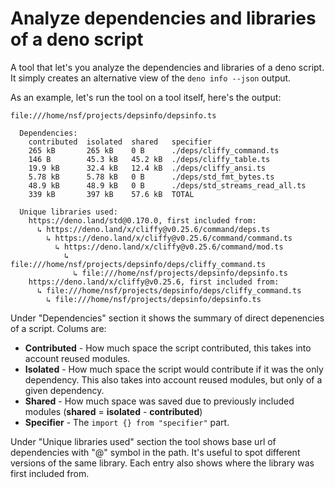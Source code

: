 # Analyze dependencies and libraries of a deno script

A tool that let's you analyze the dependencies and libraries of a deno script. It simply creates an alternative view of the `deno info --json` output.

As an example, let's run the tool on a tool itself, here's the output:

```
file:///home/nsf/projects/depsinfo/depsinfo.ts

  Dependencies:
    contributed  isolated  shared   specifier
    265 kB       265 kB    0 B      ./deps/cliffy_command.ts
    146 B        45.3 kB   45.2 kB  ./deps/cliffy_table.ts
    19.9 kB      32.4 kB   12.4 kB  ./deps/cliffy_ansi.ts
    5.78 kB      5.78 kB   0 B      ./deps/std_fmt_bytes.ts
    48.9 kB      48.9 kB   0 B      ./deps/std_streams_read_all.ts
    339 kB       397 kB    57.6 kB  TOTAL

  Unique libraries used:
    https://deno.land/std@0.170.0, first included from:
      ↳ https://deno.land/x/cliffy@v0.25.6/command/deps.ts
        ↳ https://deno.land/x/cliffy@v0.25.6/command/command.ts
          ↳ https://deno.land/x/cliffy@v0.25.6/command/mod.ts
            ↳ file:///home/nsf/projects/depsinfo/deps/cliffy_command.ts
              ↳ file:///home/nsf/projects/depsinfo/depsinfo.ts
    https://deno.land/x/cliffy@v0.25.6, first included from:
      ↳ file:///home/nsf/projects/depsinfo/deps/cliffy_command.ts
        ↳ file:///home/nsf/projects/depsinfo/depsinfo.ts
```

Under "Dependencies" section it shows the summary of direct depenencies of a script. Colums are:

 - **Contributed** - How much space the script contributed, this takes into account reused modules.
 - **Isolated** - How much space the script would contribute if it was the only dependency. This also takes into account reused modules, but only of a given dependency.
 - **Shared** - How much space was saved due to previously included modules (**shared** = **isolated** - **contributed**)
 - **Specifier** - The `import {} from "specifier"` part.

Under "Unique libraries used" section the tool shows base url of dependencies with "@" symbol in the path. It's useful to spot different versions of the same library. Each entry also shows where the library was first included from.